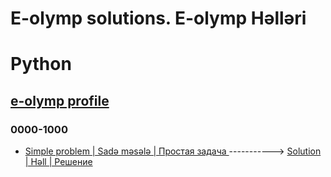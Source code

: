 # E-olymp solutions. E-olymp Həlləri
# Python
## [e-olymp profile](https://www.e-olymp.com/en/users/MureZa)

### 0000-1000
- [Simple problem | Sadə məsələ | Простая задача ](https://www.e-olymp.com/en/problems/1) -----------> [Solution | Həll | Решение](https://www.e-olymp.com/en/problems/1)

